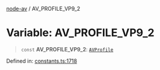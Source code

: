 [node-av](../globals.md) / AV\_PROFILE\_VP9\_2

# Variable: AV\_PROFILE\_VP9\_2

> `const` **AV\_PROFILE\_VP9\_2**: [`AVProfile`](../type-aliases/AVProfile.md)

Defined in: [constants.ts:1718](https://github.com/seydx/av/blob/f8631fc881b394300b1479f511d55cf1c370a87f/src/constants/constants.ts#L1718)
